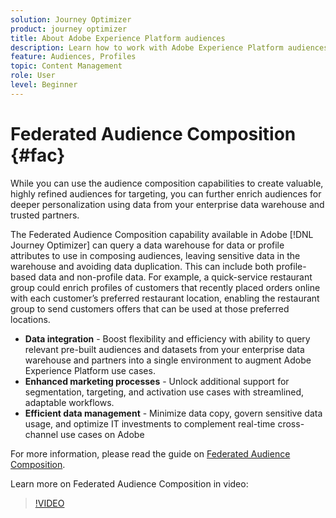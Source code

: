 ```yaml
---
solution: Journey Optimizer
product: journey optimizer
title: About Adobe Experience Platform audiences
description: Learn how to work with Adobe Experience Platform audiences
feature: Audiences, Profiles
topic: Content Management
role: User
level: Beginner
---
```


# Federated Audience Composition {#fac}

While you can use the audience composition capabilities to create valuable, highly refined audiences for targeting, you can further enrich audiences for deeper personalization using data from your enterprise data warehouse and trusted partners.

The Federated Audience Composition capability available in Adobe [!DNL Journey Optimizer] can query a data warehouse for data or profile
attributes to use in composing audiences, leaving sensitive data in the warehouse and avoiding data duplication. This can include both profile-based data and non-profile data. For example, a quick-service restaurant group could enrich profiles of customers
that recently placed orders online with each customer’s preferred restaurant location, enabling the restaurant group to send customers offers that can be used at those preferred locations.

* **Data integration** - Boost flexibility and efficiency with ability to query relevant pre-built audiences and datasets from your enterprise data warehouse and partners into a single environment to augment Adobe Experience Platform use cases.
* **Enhanced marketing processes** - Unlock additional support for segmentation, targeting, and activation use cases with streamlined, adaptable workflows.
* **Efficient data management** - Minimize data copy, govern sensitive
data usage, and optimize IT investments to complement real-time cross-channel use cases on Adobe

For more information, please read the guide on [Federated Audience Composition](https://experienceleague.adobe.com/en/docs/federated-audience-composition/using/home).

Learn more on Federated Audience Composition in video:

>[!VIDEO](https://video.tv.adobe.com/v/3432261?quality=12)
